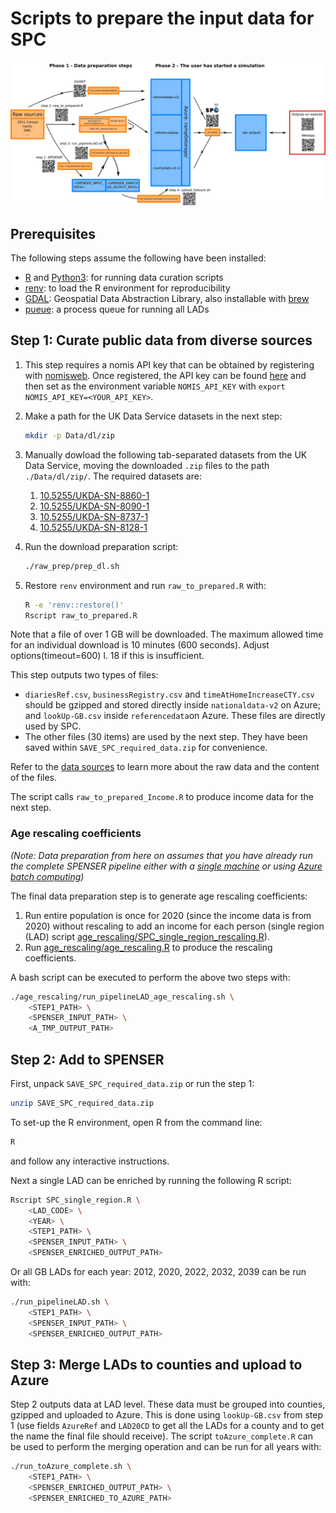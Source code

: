 # Scripts to prepare the input data for SPC

![SPC Schema](https://github.com/alan-turing-institute/uatk-spc/blob/main/docs/img/SPC_Schema_full_new.png)

## Prerequisites
The following steps assume the following have been installed:
- [R](https://www.r-project.org/) and [Python3](https://www.python.org/): for running data curation scripts
- [renv](https://rstudio.github.io/renv/articles/renv.html): to load the R environment for reproducibility
- [GDAL](https://gdal.org/): Geospatial Data Abstraction Library, also installable with [brew](https://formulae.brew.sh/formula/gdal)
- [pueue](https://github.com/Nukesor/pueue): a process queue for running all
  LADs

## Step 1: Curate public data from diverse sources

1. This step requires a nomis API key that can be obtained by registering with [nomisweb](https://www.nomisweb.co.uk/). Once registered, the API key can be found [here](https://www.nomisweb.co.uk/myaccount/webservice.asp) and then set as the environment variable `NOMIS_API_KEY` with `export NOMIS_API_KEY=<YOUR_API_KEY>`.

2. Make a path for the UK Data Service datasets in the next step:
    ```bash
    mkdir -p Data/dl/zip
    ```

3. Manually dowload the following tab-separated datasets from the UK Data Service, moving the downloaded `.zip` files to the path `./Data/dl/zip/`. The required datasets are:
   1. [10.5255/UKDA-SN-8860-1](http://doi.org/10.5255/UKDA-SN-8860-1)
   2. [10.5255/UKDA-SN-8090-1](http://doi.org/10.5255/UKDA-SN-8090-1)
   3. [10.5255/UKDA-SN-8737-1](http://doi.org/10.5255/UKDA-SN-8737-1)
   4. [10.5255/UKDA-SN-8128-1](http://doi.org/10.5255/UKDA-SN-8128-1)

4. Run the download preparation script:
    ```bash
    ./raw_prep/prep_dl.sh
    ```

5. Restore `renv` environment and run `raw_to_prepared.R` with:
    ```bash
    R -e 'renv::restore()'
    Rscript raw_to_prepared.R
    ```
Note that a file of over 1 GB will be downloaded. The maximum allowed time for an individual download is 10 minutes (600 seconds). Adjust options(timeout=600) l. 18 if this is insufficient.

This step outputs two types of files:
- `diariesRef.csv`, `businessRegistry.csv` and `timeAtHomeIncreaseCTY.csv` should be gzipped and stored directly inside `nationaldata-v2` on Azure; and `lookUp-GB.csv` inside `referencedata`on Azure. These files are directly used by SPC.
- The other files (30 items) are used by the next step. They have been saved within `SAVE_SPC_required_data.zip` for convenience.

Refer to the [data sources](https://alan-turing-institute.github.io/uatk-spc/data_sources.html) to learn more about the raw data and the content of the files.

The script calls `raw_to_prepared_Income.R` to produce income data for the next step.

### Age rescaling coefficients
_(Note: Data preparation from here on assumes that you have already run the
complete SPENSER pipeline either with a [single
machine](https://github.com/alan-turing-institute/spc-hpc-pipeline/blob/main/scripts/full_pipeline/README.md)
or using [Azure batch
computing](https://github.com/alan-turing-institute/spc-hpc-pipeline/))_

The final data preparation step is to generate age rescaling coefficients:
1. Run entire population is once for 2020 (since the income data is from 2020)
   without rescaling to add an income for each person (single region (LAD)
   script
   [age_rescaling/SPC_single_region_rescaling.R](age_rescaling/SPC_single_region_age_rescaling.R)).
2. Run [age_rescaling/age_rescaling.R](age_rescaling/age_rescaling.R) to produce
   the rescaling coefficients.

A bash script can be executed to perform the above two steps with:
```bash
./age_rescaling/run_pipelineLAD_age_rescaling.sh \
    <STEP1_PATH> \
    <SPENSER_INPUT_PATH> \
    <A_TMP_OUTPUT_PATH>
```

## Step 2: Add to SPENSER
First, unpack `SAVE_SPC_required_data.zip` or run the step 1:
```bash
unzip SAVE_SPC_required_data.zip
```
To set-up the R environment, open R from the command line:
```bash
R
```
and follow any interactive instructions.

Next a single LAD can be enriched by running the following R script:
```bash
Rscript SPC_single_region.R \
    <LAD_CODE> \
    <YEAR> \
    <STEP1_PATH> \
    <SPENSER_INPUT_PATH> \
    <SPENSER_ENRICHED_OUTPUT_PATH>
```
Or all GB LADs for each year: 2012, 2020, 2022, 2032, 2039 can be run with:
```bash
./run_pipelineLAD.sh \
    <STEP1_PATH> \
    <SPENSER_INPUT_PATH> \
    <SPENSER_ENRICHED_OUTPUT_PATH>
```

## Step 3: Merge LADs to counties and upload to Azure

Step 2 outputs data at LAD level. These data must be grouped into counties,
gzipped and uploaded to Azure. This is done using `lookUp-GB.csv` from step 1
(use fields `AzureRef` and `LAD20CD` to get all the LADs for a county and to get
the name the final file should receive). The script `toAzure_complete.R` can be
used to perform the merging operation and can be run for all years with:
```bash
./run_toAzure_complete.sh \
    <STEP1_PATH> \
    <SPENSER_ENRICHED_OUTPUT_PATH> \
    <SPENSER_ENRICHED_TO_AZURE_PATH>
```
